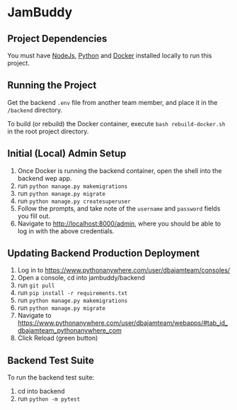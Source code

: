 # JamBuddy

## Project Dependencies

You must have [NodeJs](https://nodejs.org/en/), [Python](https://www.python.org/downloads/) and [Docker](https://www.docker.com/products/docker-desktop/) installed locally to run this project.

## Running the Project

Get the backend `.env` file from another team member, and place it in the `/backend` directory.

To build (or rebuild) the Docker container, execute `bash rebuild-docker.sh` in the root project directory.

## Initial (Local) Admin Setup

1. Once Docker is running the backend container, open the shell into the backend wep app.
2. run `python manage.py makemigrations`
3. run `python manage.py migrate`
4. run `python manage.py createsuperuser`
5. Follow the prompts, and take note of the `username` and `password` fields you fill out.
6. Navigate to <http://localhost:8000/admin>, where you should be able to log in with the above credentials.

## Updating Backend Production Deployment

1. Log in to <https://www.pythonanywhere.com/user/dbajamteam/consoles/>
2. Open a console, cd into jambuddy/backend
3. run `git pull`
4. run `pip install -r requirements.txt`
5. run `python manage.py makemigrations`
6. run `python manage.py migrate`
7. Navigate to <https://www.pythonanywhere.com/user/dbajamteam/webapps/#tab_id_dbajamteam_pythonanywhere_com>
8. Click Reload (green button)

## Backend Test Suite

To run the backend test suite:

1. cd into backend
2. run `python -m pytest`
